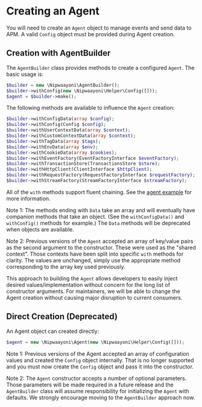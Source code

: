 # Creating an Agent

You will need to create an `Agent` object to manage events and send data to APM. A valid `Config` object must be provided during Agent creation.

## Creation with AgentBuilder

The `AgentBuilder` class provides methods to create a configured `Agent`. The basic usage is:

```php
$builder = new \Nipwaayoni\AgentBuilder();
$builder->withConfig(new \Nipwaayoni\Helper\Config([]));
$agent = $builder->make();
```

The following methods are available to influence the `Agent` creation:

```php
$builder->withConfigData(array $config);
$builder->withConfig(Config $config);
$builder->withUserContextData(array $context);
$builder->withCustomContextData(array $context);
$builder->withTagData(array $tags);
$builder->withEnvData(array $env);
$builder->withCookieData(array $cookies);
$builder->withEventFactory(EventFactoryInterface $eventFactory);
$builder->withTransactionStore(TransactionsStore $store);
$builder->withHttpClient(ClientInterface $httpClient);
$builder->withRequestFactory(RequestFactoryInterface $requestFactory);
$builder->withStreamFactory(StreamFactoryInterface $streamFactory);
```

All of the `with` methods support fluent chaining. See the [agent example](examples/agent-init.md) for more information.

Note 1: The methods ending with `Data` take an array and will eventually have companion methods that take an object. (See the `withConfigData()` and `withConfig()` methods for example.) The `Data` methods will be deprecated when objects are available.

Note 2: Previous versions of the `Agent` accepted an array of key/value pairs as the second argument to the constructor. These were used as the "shared context". Those contexts have been split into specific `with` methods for clarity. The values are unchanged, simply use the appropriate method corresponding to the array key used previously.

This approach to building the `Agent` allows developers to easily inject desired values/implementation without concern for the long list of constructor arguments. For maintainers, we will be able to change the Agent creation without causing major disruption to current consumers.

## Direct Creation (Deprecated)

An Agent object can created directly:

```php
$agent = new \Nipwaayoni\Agent(new \Nipwaayoni\Helper\Config([]));
```

Note 1: Previous versions of the Agent accepted an array of configuration values and created the `Config` object internally. That is no longer supported and you must now create the `Config` object and pass it into the constructor.

Note 2: The `Agent` constructor accepts a number of optional parameters. Those parameters will be made required in a future release and the `AgentBuilder` class will assume responsibility for initializing the `Agent` with defaults. We strongly encourage moving to the `AgentBuilder` approach now.

